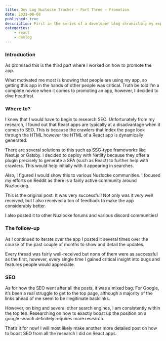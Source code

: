 ```yaml
---
title: Dev Log Nuzlocke Tracker — Part Three — Promotion
date: 2021-08-08
published: true
description: First in the series of a developer blog chronicling my experience creating a React app. In this part I explain the project and the folder structure.
categories:
    - react
    - devlog
---
```


### Introduction

As promised this is the third part where I worked on how to promote the app.

What motivated me most is knowing that people are using my app, so getting this app in the hands of other people was critical. Truth be told I’m a complete novice when it comes to promoting an app, however, I decided to dive headfirst.

### Where to?

I knew that I would have to begin to research SEO. Unfortunately from my research, I found out that React apps are typically at a disadvantage when it comes to SEO. This is because the crawlers that index the page look through the HTML however the HTML of a React app is dynamically generated.

There are several solutions to this such as SSG-type frameworks like Next.js or Gatsby. I decided to deploy with Netlify because they offer a plugin precisely to generate a SPA (such as React) to further help with crawlers. This would help initially with it appearing in searches.

Also, I figured I would show this to various Nuzlocke communities. I focused my efforts on Reddit as there is a fairly active community around Nuzlocking.

This is the original post. It was very successful! Not only was it very well received, but I also received a ton of feedback to make the app considerably better.

I also posted it to other Nuzlocke forums and various discord communities!

### The follow-up

As I continued to iterate over the app I posted it several times over the course of the past couple of months to show and detail the updates.

Every thread was fairly well-received but none of them were as successful as the first, however, every single time I gained critical insight into bugs and features people would appreciate.

### SEO

As for how the SEO went after all the posts, it was a mixed bag. For Google, it’s been a real struggle to get to the top page, although a majority of the links ahead of me seem to be illegitimate backlinks.

However, on bing and several other search engines, I am consistently within the top ten. Researching on how to exactly boost up the position on a google search definitely requires more research.

That’s it for now! I will most likely make another more detailed post on how to boost SEO from all the research I did on React apps.
